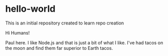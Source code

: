 # hello-world
This is an initial repository created to learn repo creation

Hi Humans!

Paul here. I like Node.js and that is just a bit of what I like. 
I've had tacos on the moon and find them far superior to Earth tacos.
